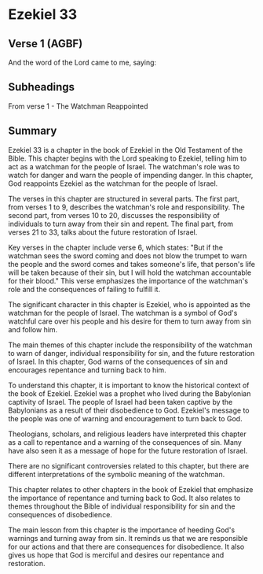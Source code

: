 # Ezekiel 33

## Verse 1 (AGBF)

And the word of the Lord came to me, saying:

## Subheadings

From verse 1 - The Watchman Reappointed

## Summary

Ezekiel 33 is a chapter in the book of Ezekiel in the Old Testament of the Bible. This chapter begins with the Lord speaking to Ezekiel, telling him to act as a watchman for the people of Israel. The watchman's role was to watch for danger and warn the people of impending danger. In this chapter, God reappoints Ezekiel as the watchman for the people of Israel.

The verses in this chapter are structured in several parts. The first part, from verses 1 to 9, describes the watchman's role and responsibility. The second part, from verses 10 to 20, discusses the responsibility of individuals to turn away from their sin and repent. The final part, from verses 21 to 33, talks about the future restoration of Israel.

Key verses in the chapter include verse 6, which states: "But if the watchman sees the sword coming and does not blow the trumpet to warn the people and the sword comes and takes someone's life, that person's life will be taken because of their sin, but I will hold the watchman accountable for their blood." This verse emphasizes the importance of the watchman's role and the consequences of failing to fulfill it.

The significant character in this chapter is Ezekiel, who is appointed as the watchman for the people of Israel. The watchman is a symbol of God's watchful care over his people and his desire for them to turn away from sin and follow him.

The main themes of this chapter include the responsibility of the watchman to warn of danger, individual responsibility for sin, and the future restoration of Israel. In this chapter, God warns of the consequences of sin and encourages repentance and turning back to him.

To understand this chapter, it is important to know the historical context of the book of Ezekiel. Ezekiel was a prophet who lived during the Babylonian captivity of Israel. The people of Israel had been taken captive by the Babylonians as a result of their disobedience to God. Ezekiel's message to the people was one of warning and encouragement to turn back to God.

Theologians, scholars, and religious leaders have interpreted this chapter as a call to repentance and a warning of the consequences of sin. Many have also seen it as a message of hope for the future restoration of Israel.

There are no significant controversies related to this chapter, but there are different interpretations of the symbolic meaning of the watchman.

This chapter relates to other chapters in the book of Ezekiel that emphasize the importance of repentance and turning back to God. It also relates to themes throughout the Bible of individual responsibility for sin and the consequences of disobedience.

The main lesson from this chapter is the importance of heeding God's warnings and turning away from sin. It reminds us that we are responsible for our actions and that there are consequences for disobedience. It also gives us hope that God is merciful and desires our repentance and restoration.